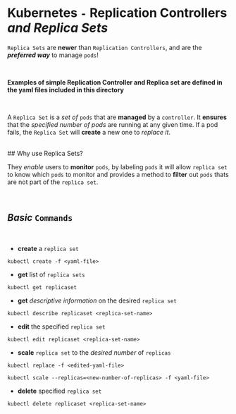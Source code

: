 # **Kubernetes** `-` **Replication Controllers** *and* ***Replica Sets***

`Replica Sets` are **newer** than `Replication Controllers`, and are the ***preferred way*** to manage `pods`!

<br />

**Examples of simple Replication Controller and Replica set are defined in the yaml files included in this directory**

<br />

A `Replica Set` is a *set of* `pods` that are **managed** by a `controller`. It **ensures** that the *specified number of pods* are running at any given time. If a pod fails, the `Replica Set` will **create** a new one to *replace it*.

<br />
## Why use Replica Sets?

They *enable* users to **monitor** `pods`, by labeling `pods` it will allow `replica set` to know which `pods` to monitor and provides a method to **filter** out `pods` thats are not part of the `replica set`.

<br />

## ***Basic*** `Commands`

<br />

* **create** a `replica set`

```shell
kubectl create -f <yaml-file>
```

* **get** list of `replica sets`

```shell
kubectl get replicaset
```

* **get** *descriptive information* on the desired `replica set`

```shell
kubectl describe replicaset <replica-set-name>
```

* **edit** the specified `replica set`

```shell
kubectl edit replicaset <replica-set-name>
```

* **scale** `replica set` to the *desired number* of `replicas`

```shell
kubectl replace -f <edited-yaml-file>
```

```shell
kubectl scale --replicas=<new-number-of-replicas> -f <yaml-file>
```

* **delete** specified `replica set`

```shell
kubectl delete replicaset <replica-set-name>
```
